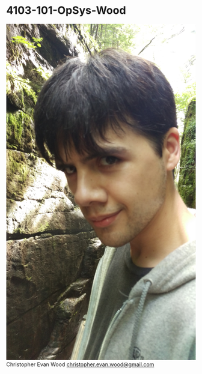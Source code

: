 # 4103-101-OpSys-Wood

![alt tag](https://github.com/Blackthorne20/4103-101-OpSys-Wood/blob/master/IMAG0253.jpg)
Christopher Evan Wood
christopher.evan.wood@gmail.com
